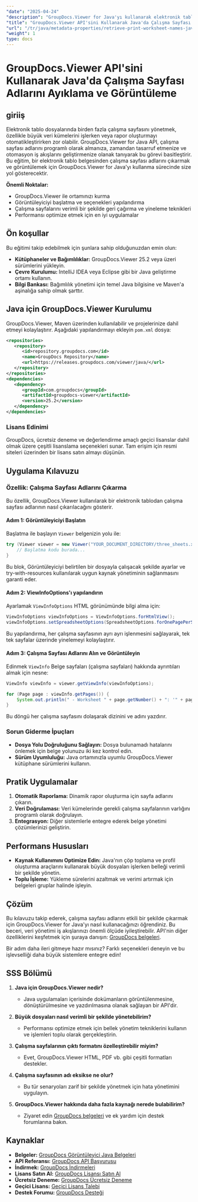 ```yaml
---
"date": "2025-04-24"
"description": "GroupDocs.Viewer for Java'yı kullanarak elektronik tablolardan çalışma sayfası adlarını nasıl verimli bir şekilde çıkaracağınızı öğrenin. Belge otomasyon iş akışlarınızı geliştirmek için mükemmeldir."
"title": "GroupDocs.Viewer API'sini Kullanarak Java'da Çalışma Sayfası Adlarını Ayıklama ve Görüntüleme"
"url": "/tr/java/metadata-properties/retrieve-print-worksheet-names-java-groupdocs-viewer/"
"weight": 1
type: docs
---
```

# GroupDocs.Viewer API'sini Kullanarak Java'da Çalışma Sayfası Adlarını Ayıklama ve Görüntüleme

## giriiş

Elektronik tablo dosyalarında birden fazla çalışma sayfasını yönetmek, özellikle büyük veri kümelerini işlerken veya rapor oluşturmayı otomatikleştirirken zor olabilir. GroupDocs.Viewer for Java API, çalışma sayfası adlarını programlı olarak almanıza, zamandan tasarruf etmenize ve otomasyon iş akışlarını geliştirmenize olanak tanıyarak bu görevi basitleştirir. Bu eğitim, bir elektronik tablo belgesinden çalışma sayfası adlarını çıkarmak ve görüntülemek için GroupDocs.Viewer for Java'yı kullanma sürecinde size yol gösterecektir.

**Önemli Noktalar:**
- GroupDocs.Viewer ile ortamınızı kurma
- Görüntüleyiciyi başlatma ve seçenekleri yapılandırma
- Çalışma sayfalarını verimli bir şekilde geri çağırma ve yineleme teknikleri
- Performansı optimize etmek için en iyi uygulamalar

## Ön koşullar

Bu eğitimi takip edebilmek için şunlara sahip olduğunuzdan emin olun:

- **Kütüphaneler ve Bağımlılıklar:** GroupDocs.Viewer 25.2 veya üzeri sürümlerini yükleyin.
- **Çevre Kurulumu:** IntelliJ IDEA veya Eclipse gibi bir Java geliştirme ortamı kullanın.
- **Bilgi Bankası:** Bağımlılık yönetimi için temel Java bilgisine ve Maven'a aşinalığa sahip olmak şarttır.

## Java için GroupDocs.Viewer Kurulumu

GroupDocs.Viewer, Maven üzerinden kullanılabilir ve projelerinize dahil etmeyi kolaylaştırır. Aşağıdaki yapılandırmayı ekleyin `pom.xml` dosya:

```xml
<repositories>
   <repository>
      <id>repository.groupdocs.com</id>
      <name>GroupDocs Repository</name>
      <url>https://releases.groupdocs.com/viewer/java/</url>
   </repository>
</repositories>
<dependencies>
   <dependency>
      <groupId>com.groupdocs</groupId>
      <artifactId>groupdocs-viewer</artifactId>
      <version>25.2</version>
   </dependency>
</dependencies>
```

### Lisans Edinimi

GroupDocs, ücretsiz deneme ve değerlendirme amaçlı geçici lisanslar dahil olmak üzere çeşitli lisanslama seçenekleri sunar. Tam erişim için resmi siteleri üzerinden bir lisans satın almayı düşünün.

## Uygulama Kılavuzu

### Özellik: Çalışma Sayfası Adlarını Çıkarma

Bu özellik, GroupDocs.Viewer kullanılarak bir elektronik tablodan çalışma sayfası adlarının nasıl çıkarılacağını gösterir.

#### Adım 1: Görüntüleyiciyi Başlatın

Başlatma ile başlayın `Viewer` belgenizin yolu ile:

```java
try (Viewer viewer = new Viewer("YOUR_DOCUMENT_DIRECTORY/three_sheets.xlsx")) {
    // Başlatma kodu burada...
}
```

Bu blok, Görüntüleyiciyi belirtilen bir dosyayla çalışacak şekilde ayarlar ve try-with-resources kullanılarak uygun kaynak yönetiminin sağlanmasını garanti eder.

#### Adım 2: ViewInfoOptions'ı yapılandırın

Ayarlamak `ViewInfoOptions` HTML görünümünde bilgi alma için:

```java
ViewInfoOptions viewInfoOptions = ViewInfoOptions.forHtmlView();
viewInfoOptions.setSpreadsheetOptions(SpreadsheetOptions.forOnePagePerSheet());
```

Bu yapılandırma, her çalışma sayfasının ayrı ayrı işlenmesini sağlayarak, tek tek sayfalar üzerinde yinelemeyi kolaylaştırır.

#### Adım 3: Çalışma Sayfası Adlarını Alın ve Görüntüleyin

Edinmek `ViewInfo` Belge sayfaları (çalışma sayfaları) hakkında ayrıntıları almak için nesne:

```java
ViewInfo viewInfo = viewer.getViewInfo(viewInfoOptions);

for (Page page : viewInfo.getPages()) {
    System.out.println(" - Worksheet " + page.getNumber() + ": '" + page.getName() + "'");
}
```

Bu döngü her çalışma sayfasını dolaşarak dizinini ve adını yazdırır.

### Sorun Giderme İpuçları

- **Dosya Yolu Doğruluğunu Sağlayın:** Dosya bulunamadı hatalarını önlemek için belge yolunuzu iki kez kontrol edin.
- **Sürüm Uyumluluğu:** Java ortamınızla uyumlu GroupDocs.Viewer kütüphane sürümlerini kullanın.

## Pratik Uygulamalar

1. **Otomatik Raporlama:** Dinamik rapor oluşturma için sayfa adlarını çıkarın.
2. **Veri Doğrulaması:** Veri kümelerinde gerekli çalışma sayfalarının varlığını programlı olarak doğrulayın.
3. **Entegrasyon:** Diğer sistemlerle entegre ederek belge yönetimi çözümlerinizi geliştirin.

## Performans Hususları

- **Kaynak Kullanımını Optimize Edin:** Java'nın çöp toplama ve profil oluşturma araçlarını kullanarak büyük dosyaları işlerken belleği verimli bir şekilde yönetin.
- **Toplu İşleme:** Yükleme sürelerini azaltmak ve verimi artırmak için belgeleri gruplar halinde işleyin.

## Çözüm

Bu kılavuzu takip ederek, çalışma sayfası adlarını etkili bir şekilde çıkarmak için GroupDocs.Viewer for Java'yı nasıl kullanacağınızı öğrendiniz. Bu beceri, veri yönetimi iş akışlarınızı önemli ölçüde iyileştirebilir. API'nin diğer özelliklerini keşfetmek için şuraya danışın: [GroupDocs belgeleri](https://docs.groupdocs.com/viewer/java/).

Bir adım daha ileri gitmeye hazır mısınız? Farklı seçenekleri deneyin ve bu işlevselliği daha büyük sistemlere entegre edin!

## SSS Bölümü

1. **Java için GroupDocs.Viewer nedir?**
   - Java uygulamaları içerisinde dokümanların görüntülenmesine, dönüştürülmesine ve yazdırılmasına olanak sağlayan bir API'dir.

2. **Büyük dosyaları nasıl verimli bir şekilde yönetebilirim?**
   - Performansı optimize etmek için bellek yönetim tekniklerini kullanın ve işlemleri toplu olarak gerçekleştirin.

3. **Çalışma sayfalarının çıktı formatını özelleştirebilir miyim?**
   - Evet, GroupDocs.Viewer HTML, PDF vb. gibi çeşitli formatları destekler.

4. **Çalışma sayfasının adı eksikse ne olur?**
   - Bu tür senaryoları zarif bir şekilde yönetmek için hata yönetimini uygulayın.

5. **GroupDocs.Viewer hakkında daha fazla kaynağı nerede bulabilirim?**
   - Ziyaret edin [GroupDocs belgeleri](https://docs.groupdocs.com/viewer/java/) ve ek yardım için destek forumlarına bakın.

## Kaynaklar

- **Belgeler:** [GroupDocs Görüntüleyici Java Belgeleri](https://docs.groupdocs.com/viewer/java/)
- **API Referansı:** [GroupDocs API Başvurusu](https://reference.groupdocs.com/viewer/java/)
- **İndirmek:** [GroupDocs İndirmeleri](https://releases.groupdocs.com/viewer/java/)
- **Lisans Satın Al:** [GroupDocs Lisansı Satın Al](https://purchase.groupdocs.com/buy)
- **Ücretsiz Deneme:** [GroupDocs Ücretsiz Deneme](https://releases.groupdocs.com/viewer/java/)
- **Geçici Lisans:** [Geçici Lisans Talebi](https://purchase.groupdocs.com/temporary-license/)
- **Destek Forumu:** [GroupDocs Desteği](https://forum.groupdocs.com/c/viewer/9)
